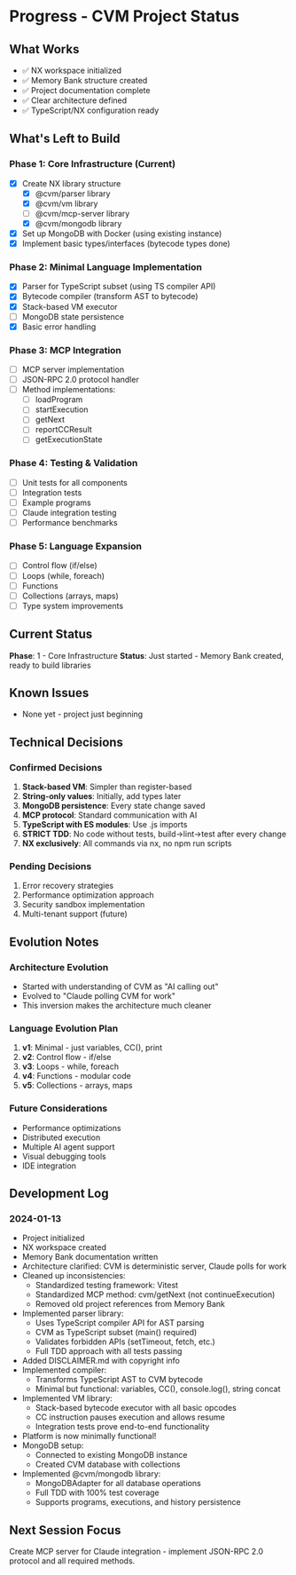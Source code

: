# Progress - CVM Project Status

## What Works
- ✅ NX workspace initialized
- ✅ Memory Bank structure created
- ✅ Project documentation complete
- ✅ Clear architecture defined
- ✅ TypeScript/NX configuration ready

## What's Left to Build

### Phase 1: Core Infrastructure (Current)
- [x] Create NX library structure
  - [x] @cvm/parser library
  - [x] @cvm/vm library
  - [ ] @cvm/mcp-server library
  - [x] @cvm/mongodb library
- [x] Set up MongoDB with Docker (using existing instance)
- [x] Implement basic types/interfaces (bytecode types done)

### Phase 2: Minimal Language Implementation
- [x] Parser for TypeScript subset (using TS compiler API)
- [x] Bytecode compiler (transform AST to bytecode)
- [x] Stack-based VM executor
- [ ] MongoDB state persistence
- [x] Basic error handling

### Phase 3: MCP Integration
- [ ] MCP server implementation
- [ ] JSON-RPC 2.0 protocol handler
- [ ] Method implementations:
  - [ ] loadProgram
  - [ ] startExecution
  - [ ] getNext
  - [ ] reportCCResult
  - [ ] getExecutionState

### Phase 4: Testing & Validation
- [ ] Unit tests for all components
- [ ] Integration tests
- [ ] Example programs
- [ ] Claude integration testing
- [ ] Performance benchmarks

### Phase 5: Language Expansion
- [ ] Control flow (if/else)
- [ ] Loops (while, foreach)
- [ ] Functions
- [ ] Collections (arrays, maps)
- [ ] Type system improvements

## Current Status
**Phase**: 1 - Core Infrastructure
**Status**: Just started - Memory Bank created, ready to build libraries

## Known Issues
- None yet - project just beginning

## Technical Decisions

### Confirmed Decisions
1. **Stack-based VM**: Simpler than register-based
2. **String-only values**: Initially, add types later
3. **MongoDB persistence**: Every state change saved
4. **MCP protocol**: Standard communication with AI
5. **TypeScript with ES modules**: Use .js imports
6. **STRICT TDD**: No code without tests, build→lint→test after every change
7. **NX exclusively**: All commands via nx, no npm run scripts

### Pending Decisions
1. Error recovery strategies
2. Performance optimization approach
3. Security sandbox implementation
4. Multi-tenant support (future)

## Evolution Notes

### Architecture Evolution
- Started with understanding of CVM as "AI calling out"
- Evolved to "Claude polling CVM for work"
- This inversion makes the architecture much cleaner

### Language Evolution Plan
1. **v1**: Minimal - just variables, CC(), print
2. **v2**: Control flow - if/else
3. **v3**: Loops - while, foreach  
4. **v4**: Functions - modular code
5. **v5**: Collections - arrays, maps

### Future Considerations
- Performance optimizations
- Distributed execution
- Multiple AI agent support
- Visual debugging tools
- IDE integration

## Development Log

### 2024-01-13
- Project initialized
- NX workspace created
- Memory Bank documentation written
- Architecture clarified: CVM is deterministic server, Claude polls for work
- Cleaned up inconsistencies:
  - Standardized testing framework: Vitest
  - Standardized MCP method: cvm/getNext (not continueExecution)
  - Removed old project references from Memory Bank
- Implemented parser library:
  - Uses TypeScript compiler API for AST parsing
  - CVM as TypeScript subset (main() required)
  - Validates forbidden APIs (setTimeout, fetch, etc.)
  - Full TDD approach with all tests passing
- Added DISCLAIMER.md with copyright info
- Implemented compiler:
  - Transforms TypeScript AST to CVM bytecode
  - Minimal but functional: variables, CC(), console.log(), string concat
- Implemented VM library:
  - Stack-based bytecode executor with all basic opcodes
  - CC instruction pauses execution and allows resume
  - Integration tests prove end-to-end functionality
- Platform is now minimally functional!
- MongoDB setup:
  - Connected to existing MongoDB instance
  - Created CVM database with collections
- Implemented @cvm/mongodb library:
  - MongoDBAdapter for all database operations
  - Full TDD with 100% test coverage
  - Supports programs, executions, and history persistence

## Next Session Focus
Create MCP server for Claude integration - implement JSON-RPC 2.0 protocol and all required methods.